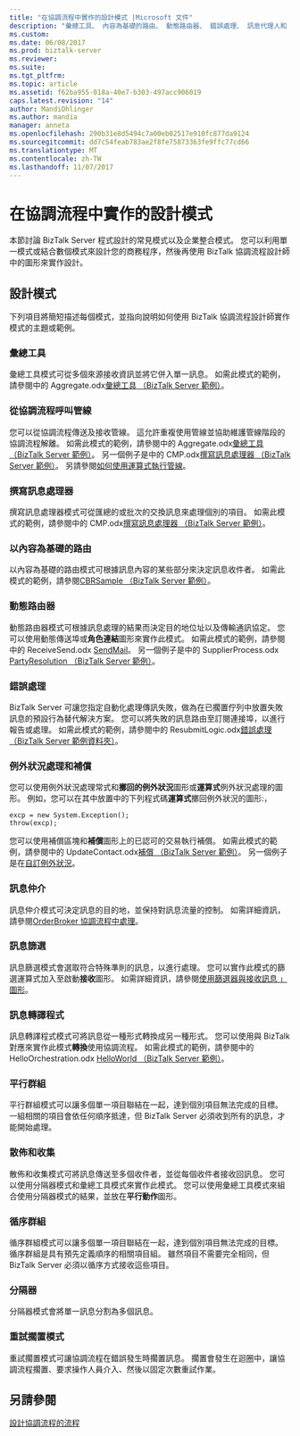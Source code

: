 ```yaml
---
title: "在協調流程中實作的設計模式 |Microsoft 文件"
description: "彙總工具、 內容為基礎的路由、 動態路由器、 錯誤處理、 訊息代理人和 BizTalk Server 中的多個設計模式"
ms.custom: 
ms.date: 06/08/2017
ms.prod: biztalk-server
ms.reviewer: 
ms.suite: 
ms.tgt_pltfrm: 
ms.topic: article
ms.assetid: f62ba955-018a-40e7-b303-497acc906019
caps.latest.revision: "14"
author: MandiOhlinger
ms.author: mandia
manager: anneta
ms.openlocfilehash: 290b31e8d5494c7a00eb02517e910fc877da9124
ms.sourcegitcommit: dd7c54feab783ae2f8fe75873363fe9ffc77cd66
ms.translationtype: MT
ms.contentlocale: zh-TW
ms.lasthandoff: 11/07/2017
---
```

# <a name="implement-design-patterns-in-orchestrations"></a>在協調流程中實作的設計模式
本節討論 BizTalk Server 程式設計的常見模式以及企業整合模式。 您可以利用單一模式或結合數個模式來設計您的商務程序，然後再使用 BizTalk 協調流程設計師中的圖形來實作設計。  
  
## <a name="design-patterns"></a>設計模式  
 下列項目將簡短描述每個模式，並指向說明如何使用 BizTalk 協調流程設計師實作模式的主題或範例。  
  
### <a name="aggregator"></a>彙總工具  
 彙總工具模式可從多個來源接收資訊並將它併入單一訊息。 如需此模式的範例，請參閱中的 Aggregate.odx[彙總工具 （BizTalk Server 範例）](../core/aggregator-biztalk-server-sample.md)。  
  
### <a name="calling-pipelines-from-an-orchestration"></a>從協調流程呼叫管線  
 您可以從協調流程傳送及接收管線。 這允許重複使用管線並協助維護管線階段的協調流程解離。 如需此模式的範例，請參閱中的 Aggregate.odx[彙總工具 （BizTalk Server 範例）](../core/aggregator-biztalk-server-sample.md)。 另一個例子是中的 CMP.odx[撰寫訊息處理器 （BizTalk Server 範例）](../core/composed-message-processor-biztalk-server-sample.md)。 另請參閱[如何使用運算式執行管線](../core/how-to-use-expressions-to-execute-pipelines.md)。  
  
### <a name="composed-message-processor"></a>撰寫訊息處理器  
 撰寫訊息處理器模式可從匯總的或批次的交換訊息來處理個別的項目。 如需此模式的範例，請參閱中的 CMP.odx[撰寫訊息處理器 （BizTalk Server 範例）](../core/composed-message-processor-biztalk-server-sample.md)。  
  
### <a name="content-based-router"></a>以內容為基礎的路由  
 以內容為基礎的路由模式可根據訊息內容的某些部分來決定訊息收件者。 如需此模式的範例，請參閱[CBRSample （BizTalk Server 範例）](../core/cbrsample-biztalk-server-sample.md)。  
  
### <a name="dynamic-router"></a>動態路由器  
 動態路由器模式可根據訊息處理的結果而決定目的地位址以及傳輸通訊協定。 您可以使用動態傳送埠或**角色連結**圖形來實作此模式。 如需此模式的範例，請參閱中的 ReceiveSend.odx [SendMail](../core/sendmail.md)。 另一個例子是中的 SupplierProcess.odx [PartyResolution （BizTalk Server 範例）](../core/partyresolution-biztalk-server-sample.md)。  
  
### <a name="error-handling"></a>錯誤處理  
 BizTalk Server 可讓您指定自動化處理傳訊失敗，做為在已擱置佇列中放置失敗訊息的預設行為替代解決方案。 您可以將失敗的訊息路由至訂閱連接埠，以進行報告或處理。 如需此模式的範例，請參閱中的 ResubmitLogic.odx[錯誤處理 （BizTalk Server 範例資料夾）](../core/error-handling-biztalk-server-samples-folder.md)。  
  
### <a name="exception-handling-and-compensation"></a>例外狀況處理和補償  
 您可以使用例外狀況處理常式和**擲回的例外狀況**圖形或**運算式**例外狀況處理的圖形。 例如，您可以在其中放置中的下列程式碼**運算式**擲回例外狀況的圖形:，  
  
```  
excp = new System.Exception();  
throw(excp);  
```  
  
 您可以使用補償區塊和**補償**圖形上的已認可的交易執行補償。 如需此模式的範例，請參閱中的 UpdateContact.odx[補償 （BizTalk Server 範例）](../core/compensation-biztalk-server-sample.md)。 另一個例子是在[自訂例外狀況](../core/custom-exceptions.md)。  
  
### <a name="message-broker"></a>訊息仲介  
 訊息仲介模式可決定訊息的目的地，並保持對訊息流量的控制。 如需詳細資訊，請參閱[OrderBroker 協調流程中處理](../core/processing-in-the-orderbroker-orchestration.md)。  
  
### <a name="message-filter"></a>訊息篩選  
 訊息篩選模式會選取符合特殊準則的訊息，以進行處理。 您可以實作此模式的篩選運算式加入至啟動**接收**圖形。 如需詳細資訊，請參閱[使用篩選器與接收訊息 」 圖形](../core/using-filters-with-the-receive-message-shape.md)。  
  
### <a name="message-translator"></a>訊息轉譯程式  
 訊息轉譯程式模式可將訊息從一種形式轉換成另一種形式。 您可以使用與 BizTalk 對應來實作此模式**轉換**使用協調流程。 如需此模式的範例，請參閱中的 HelloOrchestration.odx [HelloWorld （BizTalk Server 範例）](../core/helloworld-biztalk-server-sample.md)。  
  
### <a name="parallel-convoy"></a>平行群組  
 平行群組模式可以讓多個單一項目聯結在一起，達到個別項目無法完成的目標。 一組相關的項目會依任何順序抵達，但 BizTalk Server 必須收到所有的訊息，才能開始處理。 
  
### <a name="scatter-and-gather"></a>散佈和收集  
 散佈和收集模式可將訊息傳送至多個收件者，並從每個收件者接收回訊息。 您可以使用分隔器模式和彙總工具模式來實作此模式。 您可以使用彙總工具模式來組合使用分隔器模式的結果，並放在**平行動作**圖形。 
  
### <a name="sequential-convoy"></a>循序群組  
 循序群組模式可以讓多個單一項目聯結在一起，達到個別項目無法完成的目標。 循序群組是具有預先定義順序的相關項目組。 雖然項目不需要完全相同，但 BizTalk Server 必須以循序方式接收這些項目。 
  
### <a name="splitter"></a>分隔器  
 分隔器模式會將單一訊息分割為多個訊息。  
  
### <a name="suspend-with-retry"></a>重試擱置模式  
 重試擱置模式可讓協調流程在錯誤發生時擱置訊息。 擱置會發生在迴圈中，讓協調流程擱置、要求操作人員介入、然後以固定次數重試作業。  
  
## <a name="see-also"></a>另請參閱  
 [設計協調流程的流程](../core/designing-orchestration-flow.md)